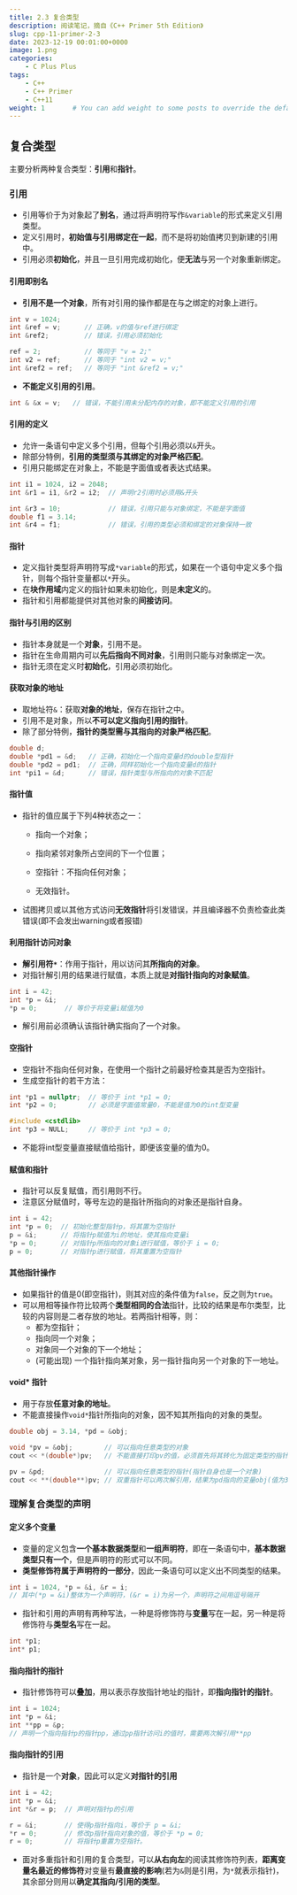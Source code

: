 ```yaml
---
title: 2.3 复合类型
description: 阅读笔记，摘自《C++ Primer 5th Edition》 
slug: cpp-11-primer-2-3
date: 2023-12-19 00:01:00+0000
image: 1.png
categories:
    - C Plus Plus
tags:
    - C++
    - C++ Primer
    - C++11
weight: 1       # You can add weight to some posts to override the default sorting (date descending)
---
```



## 复合类型

主要分析两种复合类型：**引用**和**指针**。

### 引用

+ 引用等价于为对象起了**别名**，通过将声明符写作`&variable`的形式来定义引用类型。
+ 定义引用时，**初始值与引用绑定在一起**，而不是将初始值拷贝到新建的引用中。
+ 引用必须**初始化**，并且一旦引用完成初始化，便**无法**与另一个对象重新绑定。

#### 引用即别名

+ **引用不是一个对象**，所有对引用的操作都是在与之绑定的对象上进行。

```c++
int v = 1024;
int &ref = v;      // 正确，v的值与ref进行绑定
int &ref2;         // 错误，引用必须初始化

ref = 2;           // 等同于 "v = 2;"
int v2 = ref;      // 等同于 "int v2 = v;"
int &ref2 = ref;   // 等同于 "int &ref2 = v;"
```

+ **不能定义引用的引用**。

```c++
int & &x = v;   // 错误，不能引用未分配内存的对象，即不能定义引用的引用
```

#### 引用的定义

+ 允许一条语句中定义多个引用，但每个引用必须以`&`开头。
+ 除部分特例，**引用的类型须与其绑定的对象严格匹配**。
+ 引用只能绑定在对象上，不能是字面值或者表达式结果。

```c++
int i1 = 1024, i2 = 2048;
int &r1 = i1, &r2 = i2;  // 声明r2引用时必须用&开头

int &r3 = 10;            // 错误，引用只能与对象绑定，不能是字面值
double f1 = 3.14;
int &r4 = f1;            // 错误，引用的类型必须和绑定的对象保持一致
```

#### 指针

+ 定义指针类型将声明符写成`*variable`的形式，如果在一个语句中定义多个指针，则每个指针变量都以`*`开头。
+ 在**块作用域**内定义的指针如果未初始化，则是**未定义**的。
+ 指针和引用都能提供对其他对象的**间接访问**。

#### 指针与引用的区别

+ 指针本身就是一个**对象**，引用不是。
+ 指针在生命周期内可以**先后指向不同对象**，引用则只能与对象绑定一次。
+ 指针无须在定义时**初始化**，引用必须初始化。

#### 获取对象的地址

+ 取地址符`&`：获取**对象的地址**，保存在指针之中。
+ 引用不是对象，所以**不可以定义指向引用的指针**。
+ 除了部分特例，**指针的类型需与其指向的对象严格匹配**。

```c++
double d;
double *pd1 = &d;   // 正确，初始化一个指向变量d的double型指针
double *pd2 = pd1;  // 正确，同样初始化一个指向变量d的指针
int *pi1 = &d;      // 错误，指针类型与所指向的对象不匹配
```

#### 指针值

+ 指针的值应属于下列4种状态之一：

  + 指向一个对象；

  + 指向紧邻对象所占空间的下一个位置；

  + 空指针：不指向任何对象；

  + 无效指针。

+ 试图拷贝或以其他方式访问**无效指针**将引发错误，并且编译器不负责检查此类错误(即不会发出warning或者报错)

#### 利用指针访问对象

+ **解引用符`*`**：作用于指针，用以访问其**所指向的对象**。
+ 对指针解引用的结果进行赋值，本质上就是**对指针指向的对象赋值**。

```C++
int i = 42;
int *p = &i;
*p = 0;       // 等价于将变量i赋值为0
```

+ 解引用前必须确认该指针确实指向了一个对象。

#### 空指针

+ 空指针不指向任何对象，在使用一个指针之前最好检查其是否为空指针。
+ 生成空指针的若干方法：

```c++
int *p1 = nullptr;  // 等价于 int *p1 = 0;
int *p2 = 0;        // 必须是字面值常量0，不能是值为0的int型变量

#include <cstdlib>
int *p3 = NULL;     // 等价于 int *p3 = 0;
```

+ 不能将int型变量直接赋值给指针，即便该变量的值为0。

#### 赋值和指针

+ 指针可以反复赋值，而引用则不行。
+ 注意区分赋值时，等号左边的是指针所指向的对象还是指针自身。

```C++
int i = 42;
int *p = 0;  // 初始化整型指针p，将其置为空指针
p = &i;      // 将指针p赋值为i的地址，使其指向变量i
*p = 0;      // 对指针p所指向的对象i进行赋值，等价于 i = 0;
p = 0;       // 对指针p进行赋值，将其重置为空指针
```

#### 其他指针操作

+ 如果指针的值是0(即空指针)，则其对应的条件值为`false`，反之则为`true`。
+ 可以用相等操作符比较两个**类型相同的合法**指针，比较的结果是布尔类型，比较的内容则是二者存放的地址。若两指针相等，则：
  + 都为空指针；
  + 指向同一个对象；
  + 对象同一个对象的下一个地址；
  + (可能出现) 一个指针指向某对象，另一指针指向另一个对象的下一地址。

#### void* 指针

+ 用于存放**任意对象的地址**。
+ 不能直接操作`void*`指针所指向的对象，因不知其所指向的对象的类型。

```C++
double obj = 3.14, *pd = &obj;

void *pv = &obj;        // 可以指向任意类型的对象
cout << *(double*)pv;   // 不能直接打印pv的值，必须首先将其转化为固定类型的指针

pv = &pd;               // 可以指向任意类型的指针(指针自身也是一个对象)
cout << **(double**)pv; // 双重指针可以两次解引用，结果为pd指向的变量obj(值为3.14)
```

### 理解复合类型的声明

#### 定义多个变量

+ 变量的定义包含**一个基本数据类型**和**一组声明符**，即在一条语句中，**基本数据类型只有一个**，但是声明符的形式可以不同。
+ **类型修饰符属于声明符的一部分**，因此一条语句可以定义出不同类型的结果。

```C++
int i = 1024, *p = &i, &r = i; 
// 其中(*p = &i)整体为一个声明符，(&r = i)为另一个，声明符之间用逗号隔开
```

+ 指针和引用的声明有两种写法，一种是将修饰符与**变量**写在一起，另一种是将修饰符与**类型名**写在一起。

```C++
int *p1;
int* p1;
```

#### 指向指针的指针

+ 指针修饰符可以**叠加**，用以表示存放指针地址的指针，即**指向指针的指针**。

```C++
int i = 1024;
int *p = &i;
int **pp = &p; 
// 声明一个指向指针p的指针pp，通过pp指针访问i的值时，需要两次解引用**pp
```

#### 指向指针的引用

+ 指针是一个**对象**，因此可以定义**对指针的引用**

```C++
int i = 42;
int *p = &i;
int *&r = p;  // 声明对指针p的引用

r = &i;       // 使得p指针指向i，等价于 p = &i;
*r = 0;       // 修改p指针指向对象的值，等价于 *p = 0;
r = 0;        // 将指针p重置为空指针。
```

+ 面对多重指针和引用的复合类型，可以**从右向左**的阅读其修饰符列表，**距离变量名最近的修饰符**对变量有**最直接的影响**(若为`&`则是引用，为`*`就表示指针)，其余部分则用以**确定其指向/引用的类型**。                                                                                               